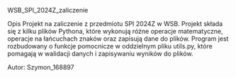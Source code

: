 WSB_SPI_2024Z_zaliczenie

Opis
Projekt na zaliczenie z przedmiotu SPI 2024Z w WSB. Projekt składa się z kilku plików Pythona, które wykonują różne operacje matematyczne, operacje na łańcuchach znaków oraz zapisują dane do plików. Program jest rozbudowany o funkcje pomocnicze w oddzielnym pliku utils.py, które pomagają w walidacji danych i zapisywaniu wyników do plików.

Autor: Szymon_168897